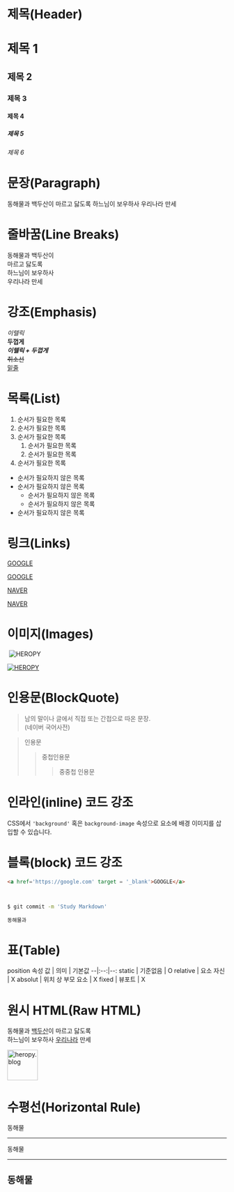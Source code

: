 # 제목(Header)

# 제목 1
## 제목 2
### 제목 3
#### 제목 4
##### 제목 5
###### 제목 6

# 문장(Paragraph)

동해물과 백두산이 마르고 닳도록 
하느님이 보우하사 우리나라 만세

# 줄바꿈(Line Breaks)

동해물과 백두산이<br/>  마르고 닳도록   
하느님이 보우하사<br/> 우리나라 만세

# 강조(Emphasis)

_이텔릭_<br/>
**두껍게**  
**_이텔릭 + 두껍게_**  
~~취소선~~<br/>
<u>밑줄</u>

# 목록(List)

1. 순서가 필요한 목록
1. 순서가 필요한 목록
1. 순서가 필요한 목록
   1. 순서가 필요한 목록
   1. 순서가 필요한 목록  
1. 순서가 필요한 목록

- 순서가 필요하지 않은 목록
- 순서가 필요하지 않은 목록
  - 순서가 필요하지 않은 목록
  - 순서가 필요하지 않은 목록
- 순서가 필요하지 않은 목록

# 링크(Links)

<a href='https://google.com'>GOOGLE</a>

[GOOGLE](https://google.com)

<a href='https://naver.com' title='NAVER로 이동!'>NAVER</a>

[NAVER](https://naver.com "NAVER로 이동!")

# 이미지(Images)
![]()
![HEROPY](https://heropy.blog/css/images/logo.png)

[![HEROPY](https://heropy.blog/css/images/logo.png)](https://heropy.blog)

# 인용문(BlockQuote)
> 남의 말이나 글에서 직접 또는   간접으로 따온 문장.  
> (네이버 국어사전)

> 인용문
>> 중첩인용문
>>> 중중첩 인용문

# 인라인(inline) 코드 강조

CSS에서 `'background'` 혹은 `background-image` 속성으로 요소에 배경 이미지를 삽입할 수 있습니다.

# 블록(block) 코드 강조

```html
<a href='https://google.com' target = '_blank'>GOOGLE</a>
```
```css

```
```javascript
```
```bash
$ git commit -m 'Study Markdown'
```
```plaintext
동해물과
```

# 표(Table)

position 속성
값 | 의미 | 기본값
--|:--:|--:
static | 기준없음 | O
relative | 요소 자신 | X
absolut | 위치 상 부모 요소 | X
fixed | 뷰포트 | X

# 원시 HTML(Raw HTML)
동해물과 <u>백두산</u>이 마르고 닳도록 <br/>
하느님이 보우하사 <span style='text-decoration: underline;'>우리나라</span> 만세

<img width='70' src='https://heropy.blog/css/images/logo.png' alt='heropy.blog'/>

# 수평선(Horizontal Rule)
동해물
___

동해물
***

동해물
---

